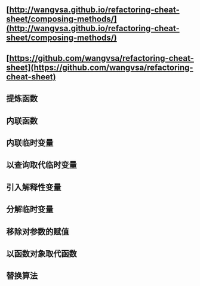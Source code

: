 ## [http://wangvsa.github.io/refactoring-cheat-sheet/composing-methods/](http://wangvsa.github.io/refactoring-cheat-sheet/composing-methods/)

## [https://github.com/wangvsa/refactoring-cheat-sheet](https://github.com/wangvsa/refactoring-cheat-sheet)

## 提炼函数

## 内联函数

## 内联临时变量

## 以查询取代临时变量

## 引入解释性变量

## 分解临时变量

## 移除对参数的赋值

## 以函数对象取代函数

## 替换算法



